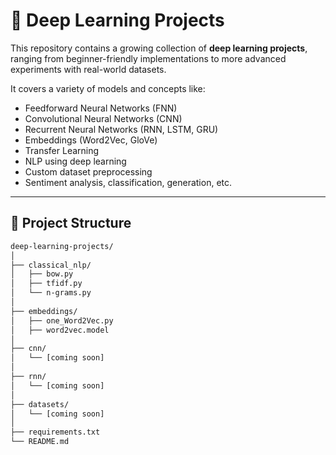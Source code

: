 # 🧠 Deep Learning Projects

This repository contains a growing collection of **deep learning projects**, ranging from beginner-friendly implementations to more advanced experiments with real-world datasets.

It covers a variety of models and concepts like:

- Feedforward Neural Networks (FNN)
- Convolutional Neural Networks (CNN)
- Recurrent Neural Networks (RNN, LSTM, GRU)
- Embeddings (Word2Vec, GloVe)
- Transfer Learning
- NLP using deep learning
- Custom dataset preprocessing
- Sentiment analysis, classification, generation, etc.

---

## 📁 Project Structure

```bash
deep-learning-projects/
│
├── classical_nlp/
│   ├── bow.py
│   ├── tfidf.py
│   └── n-grams.py
│
├── embeddings/
│   ├── one_Word2Vec.py
│   ├── word2vec.model
│
├── cnn/
│   └── [coming soon]
│
├── rnn/
│   └── [coming soon]
│
├── datasets/
│   └── [coming soon] 
│
├── requirements.txt
└── README.md

